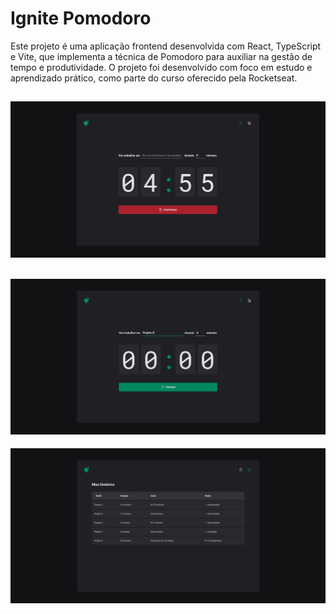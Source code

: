 # Ignite Pomodoro
Este projeto é uma aplicação frontend desenvolvida com React, TypeScript e Vite, que implementa a técnica de Pomodoro para auxiliar na gestão de tempo e produtividade. O projeto foi desenvolvido com foco em estudo e aprendizado prático, como parte do curso oferecido pela Rocketseat.

![Timer](./src/assets/2.1.png)
---
![Adicionando Timer](./src/assets/2.2.png)
---
![Histórico](./src/assets/2.3.png)